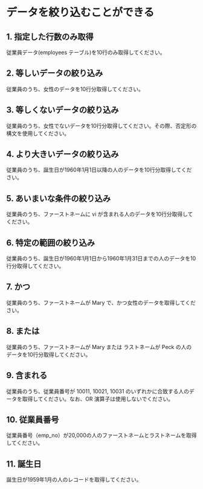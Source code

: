 # データを絞り込むことができる

## 1. 指定した行数のみ取得

従業員データ(employees テーブル)を10行のみ取得してください。

## 2. 等しいデータの絞り込み

従業員のうち、女性のデータを10行分取得してください。

## 3. 等しくないデータの絞り込み

従業員のうち、女性でないデータを10行分取得してください。その際、否定形の構文を使用してください。

## 4. より大きいデータの絞り込み

従業員のうち、誕生日が1960年1月1日以降の人のデータを10行分取得してください。

## 5. あいまいな条件の絞り込み

従業員のうち、ファーストネームに vi が含まれる人のデータを10行分取得してください。

## 6. 特定の範囲の絞り込み

従業員のうち、誕生日が1960年1月1日から1960年1月31日までの人のデータを10行分取得してください。

## 7. かつ

従業員のうち、ファーストネームが Mary で、かつ女性のデータを取得してください。

## 8. または

従業員のうち、ファーストネームが Mary または ラストネームが Peck の人のデータを10行分取得してください。

## 9. 含まれる

従業員のうち、従業員番号が 10011, 10021, 10031 のいずれかに合致する人のデータを取得してください。なお、OR 演算子は使用しないでください。

## 10. 従業員番号

従業員番号（emp_no）が20,000の人のファーストネームとラストネームを取得してください。

## 11. 誕生日

誕生日が1959年1月の人のレコードを取得してください。
